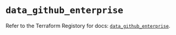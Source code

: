 # `data_github_enterprise`

Refer to the Terraform Registory for docs: [`data_github_enterprise`](https://registry.terraform.io/providers/integrations/github/5.31.0/docs/data-sources/enterprise).
